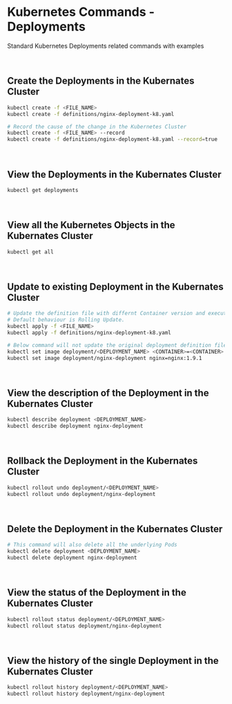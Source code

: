 # Kubernetes Commands - Deployments

Standard Kubernetes Deployments related commands with examples

<br/>

## Create the Deployments in the Kubernates Cluster

```sh
kubectl create -f <FILE_NAME>
kubectl create -f definitions/nginx-deployment-k8.yaml

# Record the cause of the change in the Kubernetes Cluster
kubectl create -f <FILE_NAME> --record
kubectl create -f definitions/nginx-deployment-k8.yaml --record=true
```

<br/>

## View the Deployments in the Kubernates Cluster

```sh
kubectl get deployments
```

<br/>

## View all the Kubernetes Objects in the Kubernates Cluster

```sh
kubectl get all
```

<br/>

## Update to existing Deployment in the Kubernates Cluster

```sh
# Update the definition file with differnt Container version and execute the below command.
# Default behaviour is Rolling Update.
kubectl apply -f <FILE_NAME>
kubectl apply -f definitions/nginx-deployment-k8.yaml

# Below command will not update the original deployment definition file.
kubectl set image deployment/<DEPLOYMENT_NAME> <CONTAINER>=<CONTAINER>:<NEW_TAG>
kubectl set image deployment/nginx-deployment nginx=nginx:1.9.1
```

<br/>

## View the description of the Deployment in the Kubernates Cluster

```sh
kubectl describe deployment <DEPLOYMENT_NAME>
kubectl describe deployment nginx-deployment
```

<br/>

## Rollback the Deployment in the Kubernates Cluster

```sh
kubectl rollout undo deployment/<DEPLOYMENT_NAME>
kubectl rollout undo deployment/nginx-deployment
```

<br/>

## Delete the Deployment in the Kubernates Cluster

```sh
# This command will also delete all the underlying Pods
kubectl delete deployment <DEPLOYMENT_NAME>
kubectl delete deployment nginx-deployment
```

<br/>

## View the status of the Deployment in the Kubernates Cluster

```sh
kubectl rollout status deployment/<DEPLOYMENT_NAME>
kubectl rollout status deployment/nginx-deployment
```

<br/>

## View the history of the single Deployment in the Kubernates Cluster

```sh
kubectl rollout history deployment/<DEPLOYMENT_NAME>
kubectl rollout history deployment/nginx-deployment
```

<br/>
<br/>
